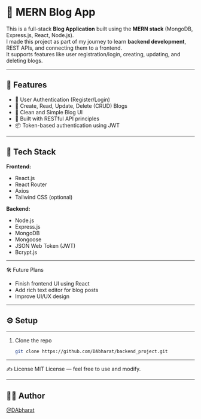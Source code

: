 # 📝 MERN Blog App

This is a full-stack **Blog Application** built using the **MERN stack** (MongoDB, Express.js, React, Node.js).  
I made this project as part of my journey to learn **backend development**, REST APIs, and connecting them to a frontend.  
It supports features like user registration/login, creating, updating, and deleting blogs.

---

## 🚀 Features

- 🔐 User Authentication (Register/Login)
- 📝 Create, Read, Update, Delete (CRUD) Blogs
- 🧾 Clean and Simple Blog UI
- 🔧 Built with RESTful API principles
- 📦 Token-based authentication using JWT

---

## 📁 Tech Stack

**Frontend:**  
- React.js  
- React Router  
- Axios  
- Tailwind CSS (optional)

**Backend:**  
- Node.js  
- Express.js  
- MongoDB  
- Mongoose  
- JSON Web Token (JWT)  
- Bcrypt.js

---

🛠️ Future Plans

- Finish frontend UI using React
- Add rich text editor for blog posts  
- Improve UI/UX design

---


## ⚙️ Setup

---

1. Clone the repo  
   ```bash
   git clone https://github.com/DAbharat/backend_project.git


---


✍️ License
MIT License — feel free to use and modify.


---

## 👨‍💻 Author

[@DAbharat](https://github.com/DAbharat)

